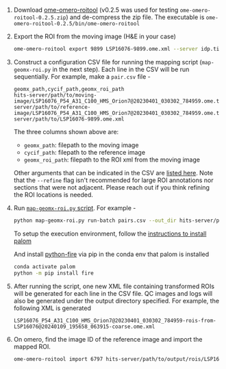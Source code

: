 1. Download
   [ome-omero-roitool](https://github.com/glencoesoftware/ome-omero-roitool/releases/tag/v0.2.5)
   (v0.2.5 was used for testing `ome-omero-roitool-0.2.5.zip`) and de-compress
   the zip file. The executable is
   `ome-omero-roitool-0.2.5/bin/ome-omero-roitool`

1. Export the ROI from the moving image (H&E in your case)

    ```bash
    ome-omero-roitool export 9899 LSP16076-9899.ome.xml --server idp.tissue-atlas.org --key <SESSION-TOKEN>
    ```

1. Construct a configuration CSV file for running the mapping script
   (`map-geomx-roi.py` in the next step). Each line in the CSV will be run
   sequentially. For example, make a `pair.csv` file -

    ```csv
    geomx_path,cycif_path,geomx_roi_path
    hits-server/path/to/moving-image/LSP16076_P54_A31_C100_HMS_Orion7@20230401_030302_784959.ome.tiff,hits-server/path/to/reference-image/LSP16076_P54_A31_C100_HMS_Orion7@20230401_030302_784959.ome.tiff,hits-server/path/to/LSP16076-9899.ome.xml
    ```

    The three columns shown above are:

    - `geomx_path`: filepath to the moving image
    - `cycif_path`: filepath to the reference image
    - `geomx_roi_path`: filepath to the ROI xml from the moving image

    Other arguments that can be indicated in the CSV are [listed
    here](https://github.com/Yu-AnChen/dump/blob/ee637215755786bde0f147c1ca9797aa8d312057/2023-11/map-geomx-roi.py#L401-L416).
    Note that the `--refine` flag isn't recommended for large ROI annotations nor sections that were not adjacent.
    Please reach out if you think refining the ROI locations is needed.

1. Run [`map-geomx-roi.py`
   script](https://github.com/Yu-AnChen/dump/blob/main/2023-11/map-geomx-roi.py).
   For example -

    ```bash
    python map-geomx-roi.py run-batch pairs.csv --out_dir hits-server/path/to/output/rois --num_processes 2
    ```

    To setup the execution environment, follow the [instructions to install
    palom](https://github.com/labsyspharm/palom?tab=readme-ov-file#installation)

    And install [python-fire](https://github.com/google/python-fire) via pip in
    the conda env that palom is installed

    ```bash
    conda activate palom
    python -m pip install fire
    ```

1. After running the script, one new XML file containing transformed ROIs will
   be generated for each line in the CSV file. QC images and logs will also be
   generated under the output directory specified. For example, the following
   XML is generated

    ```text
    LSP16076_P54_A31_C100_HMS_Orion7@20230401_030302_784959-rois-from-LSP16076@20240109_195658_063915-coarse.ome.xml
    ```

1. On omero, find the image ID of the reference image and import the mapped ROI.

    ```bash
    ome-omero-roitool import 6797 hits-server/path/to/output/rois/LSP16076_P54_A31_C100_HMS_Orion7@20230401_030302_784959-rois-from-LSP16076@20240109_195658_063915-coarse.ome.xml --server idp.tissue-atlas.org --key <SESSION-TOKEN>
    ```
